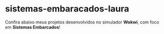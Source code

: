 # sistemas-embaracados-laura
Confira abaixo meus projetos desenvolvidos no simulador **Wokwi**, com foco em **Sistemas Embarcados**!
